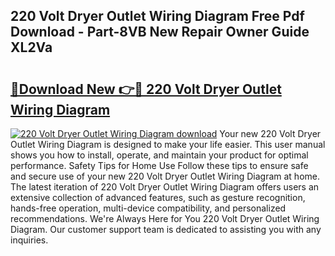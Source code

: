 ## 220 Volt Dryer Outlet Wiring Diagram Free Pdf Download - Part-8VB New Repair Owner Guide XL2Va

# <h2><a href="http://dfme8bv.blite.top/?on=220+Volt+Dryer+Outlet+Wiring+Diagram">🔗Download New 👉🔴 220 Volt Dryer Outlet Wiring Diagram</a></h2>

[![220 Volt Dryer Outlet Wiring Diagram download](https://i.imgur.com/lujVjoI.png)](http://dfme8bv.blite.top/?on=220+Volt+Dryer+Outlet+Wiring+Diagram)
Your new 220 Volt Dryer Outlet Wiring Diagram is designed to make your life easier. This user manual shows you how to install, operate, and maintain your product for optimal performance. Safety Tips for Home Use Follow these tips to ensure safe and secure use of your new 220 Volt Dryer Outlet Wiring Diagram at home. The latest iteration of 220 Volt Dryer Outlet Wiring Diagram offers users an extensive collection of advanced features, such as gesture recognition, hands-free operation, multi-device compatibility, and personalized recommendations. We're Always Here for You 220 Volt Dryer Outlet Wiring Diagram. Our customer support team is dedicated to assisting you with any inquiries.
